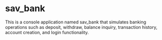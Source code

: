# sav_bank
This is a console application named sav_bank that simulates banking operations such as deposit, withdraw, balance inquiry, transaction history, account creation, and login functionality.
